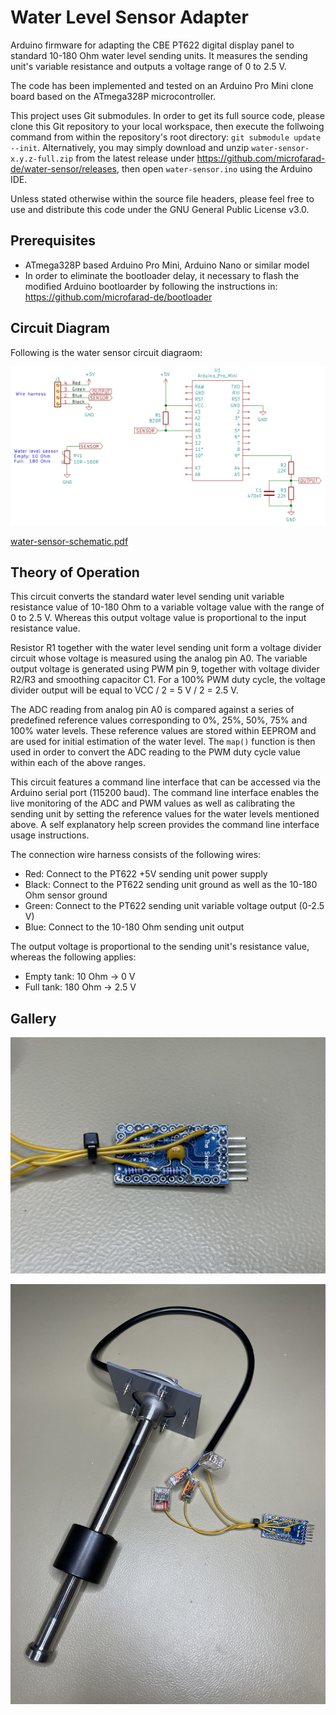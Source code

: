 # Water Level Sensor Adapter

Arduino firmware for adapting the CBE PT622 digital display panel to standard 10-180 Ohm water level sending units. It measures the sending unit's variable resistance and outputs a voltage range of 0 to 2.5 V.

The code has been implemented and tested on an Arduino Pro Mini clone board based on the ATmega328P microcontroller.

This project uses Git submodules. In order to get its full source code, please clone this Git repository to your local workspace, then execute the follwoing command from within the repository's root directory: `git submodule update --init`. Alternatively, you may simply download and unzip `water-sensor-x.y.z-full.zip` from the latest release under https://github.com/microfarad-de/water-sensor/releases, then open `water-sensor.ino` using the Arduino IDE.

Unless stated otherwise within the source file headers, please feel free to use and distribute this code under the GNU General Public License v3.0.

## Prerequisites

* ATmega328P based Arduino Pro Mini, Arduino Nano or similar model
* In order to eliminate the bootloader delay, it necessary to flash the modified Arduino bootloarder by following the instructions in: https://github.com/microfarad-de/bootloader

## Circuit Diagram

Following is the water sensor circuit diagraom:

<p align="center">
<img src="https://raw.githubusercontent.com/microfarad-de/water-sensor/master/doc/water-sensor-schematic.png" alt="drawing" width="600"/>
</p>

[water-sensor-schematic.pdf](https://raw.githubusercontent.com/microfarad-de/water-sensor/master/doc/water-sensor-schematic.pdf)
## Theory of Operation

This circuit converts the standard water level sending unit variable resistance value of 10-180 Ohm to a variable voltage value with the range of 0 to 2.5 V. Whereas this output voltage value is proportional to the input resistance value.

Resistor R1 together with the water level sending unit form a voltage divider circuit whose voltage is measured using the analog pin A0. The variable output voltage is generated using PWM pin 9, together with voltage divider R2/R3 and smoothing capacitor C1. For a 100% PWM duty cycle, the voltage divider output will be equal to VCC / 2 = 5 V / 2 = 2.5 V.

The ADC reading from analog pin A0 is compared against a series of predefined reference values corresponding to 0%, 25%, 50%, 75% and 100% water levels. These reference values are stored within EEPROM and are used for initial estimation of the water level. The `map()` function is then used in order to convert the ADC reading to the PWM duty cycle value within each of the above ranges.

This circuit features a command line interface that can be accessed via the Arduino serial port (115200 baud). The command line interface enables the live monitoring of the ADC and PWM values as well as calibrating the sending unit by setting the reference values for the water levels mentioned above. A self explanatory help screen provides the command line interface usage instructions.

The connection wire harness consists of the following wires:
* Red: Connect to the PT622 +5V sending unit power supply
* Black: Connect to the PT622 sending unit ground as well as the 10-180 Ohm sensor ground
* Green: Connect to the PT622 sending unit variable voltage output (0-2.5 V)
* Blue: Connect to the 10-180 Ohm sending unit output

The output voltage is proportional to the sending unit's resistance value, whereas the following applies:
* Empty tank: 10 Ohm -> 0 V
* Full tank: 180 Ohm -> 2.5 V


## Gallery

 <p align="center">
 <img src="https://raw.githubusercontent.com/microfarad-de/water-sensor/master/doc/perspective-1.jpg" alt="drawing" width="600"/>
 </p>

 <p align="center">
 <img src="https://raw.githubusercontent.com/microfarad-de/water-sensor/master/doc/perspective-2.jpg" alt="drawing" width="600"/>
 </p>
